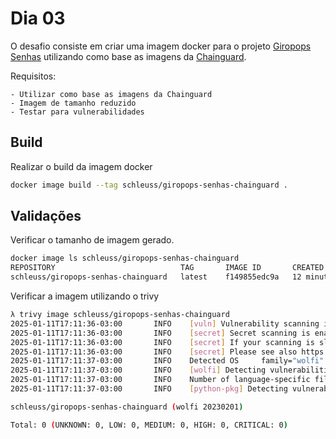 # Dia 03

O desafio consiste em criar uma imagem docker para o projeto [Giropops Senhas](https://github.com/badtuxx/giropops-senhas) utilizando como base as imagens da [Chainguard](https://images.chainguard.dev/).

Requisitos:

    - Utilizar como base as imagens da Chainguard
    - Imagem de tamanho reduzido
    - Testar para vulnerabilidades

## Build

Realizar o build da imagem docker 

```bash
docker image build --tag schleuss/giropops-senhas-chainguard .
```

## Validações

Verificar o tamanho de imagem gerado.

```bash
docker image ls schleuss/giropops-senhas-chainguard
REPOSITORY                            TAG       IMAGE ID       CREATED          SIZE
schleuss/giropops-senhas-chainguard   latest    f149855edc9a   12 minutes ago   66.2MB
```

Verificar a imagem utilizando o trivy

```bash
λ trivy image schleuss/giropops-senhas-chainguard
2025-01-11T17:11:36-03:00       INFO    [vuln] Vulnerability scanning is enabled
2025-01-11T17:11:36-03:00       INFO    [secret] Secret scanning is enabled
2025-01-11T17:11:36-03:00       INFO    [secret] If your scanning is slow, please try '--scanners vuln' to disable secret scanning
2025-01-11T17:11:36-03:00       INFO    [secret] Please see also https://aquasecurity.github.io/trivy/v0.58/docs/scanner/secret#recommendation for faster secret detection
2025-01-11T17:11:37-03:00       INFO    Detected OS     family="wolfi" version="20230201"
2025-01-11T17:11:37-03:00       INFO    [wolfi] Detecting vulnerabilities...    pkg_num=23
2025-01-11T17:11:37-03:00       INFO    Number of language-specific files       num=1
2025-01-11T17:11:37-03:00       INFO    [python-pkg] Detecting vulnerabilities...

schleuss/giropops-senhas-chainguard (wolfi 20230201)

Total: 0 (UNKNOWN: 0, LOW: 0, MEDIUM: 0, HIGH: 0, CRITICAL: 0)
```
